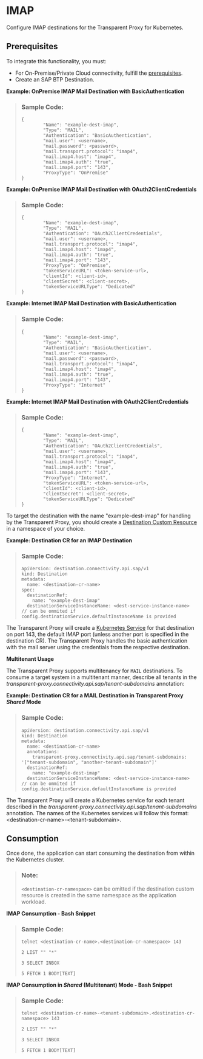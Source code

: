 <!-- loio8eb0ae6c8258441181fbae1d73d7a9fa -->

# IMAP

Configure IMAP destinations for the Transparent Proxy for Kubernetes.



<a name="loio8eb0ae6c8258441181fbae1d73d7a9fa__section_tfr_bwv_hcc"/>

## Prerequisites

To integrate this functionality, you must:

-   For On-Premise/Private Cloud connectivity, fulfill the [prerequisites](using-the-transparent-proxy-c5257cf.md).
-   Create an SAP BTP Destination.

**Example: OnPremise IMAP Mail Destination with BasicAuthentication**

> ### Sample Code:  
> ```
> {
>         "Name": "example-dest-imap",
>         "Type": "MAIL",
>         "Authentication": "BasicAuthentication",
>         "mail.user": <username>,
>         "mail.password": <password>,
>         "mail.transport.protocol": "imap4",
>         "mail.imap4.host": "imap4",
>         "mail.imap4.auth": "true",
>         "mail.imap4.port": "143",
>         "ProxyType": "OnPremise"
> }
> ```

**Example: OnPremise IMAP Mail Destination with OAuth2ClientCredentials**

> ### Sample Code:  
> ```
> {
>         "Name": "example-dest-imap",
>         "Type": "MAIL",
>         "Authentication": "OAuth2ClientCredentials",
>         "mail.user": <username>,
>         "mail.transport.protocol": "imap4",
>         "mail.imap4.host": "imap4",
>         "mail.imap4.auth": "true",
>         "mail.imap4.port": "143",
>         "ProxyType": "OnPremise",
>         "tokenServiceURL": <token-service-url>,
>         "clientId": <client-id>,
>         "clientSecret": <client-secret>,
>         "tokenServiceURLType": "Dedicated"
> }
> ```

**Example: Internet IMAP Mail Destination with BasicAuthentication**

> ### Sample Code:  
> ```
> {
>         "Name": "example-dest-imap",
>         "Type": "MAIL",
>         "Authentication": "BasicAuthentication",
>         "mail.user": <username>,
>         "mail.password": <password>,
>         "mail.transport.protocol": "imap4",
>         "mail.imap4.host": "imap4",
>         "mail.imap4.auth": "true",
>         "mail.imap4.port": "143",
>         "ProxyType": "Internet"
> }
> ```

**Example: Internet IMAP Mail Destination with OAuth2ClientCredentials**

> ### Sample Code:  
> ```
> {
>         "Name": "example-dest-imap",
>         "Type": "MAIL",
>         "Authentication": "OAuth2ClientCredentials",
>         "mail.user": <username>,
>         "mail.transport.protocol": "imap4",
>         "mail.imap4.host": "imap4",
>         "mail.imap4.auth": "true",
>         "mail.imap4.port": "143",
>         "ProxyType": "Internet",
>         "tokenServiceURL": <token-service-url>,
>         "clientId": <client-id>,
>         "clientSecret": <client-secret>,
>         "tokenServiceURLType": "Dedicated"
> }
> ```

To target the destination with the name "example-dest-imap" for handling by the Transparent Proxy, you should create a [Destination Custom Resource](destination-custom-resource-fc7951e.md) in a namespace of your choice.

**Example: Destination CR for an IMAP Destination**

> ### Sample Code:  
> ```
> apiVersion: destination.connectivity.api.sap/v1
> kind: Destination
> metadata:
>   name: <destination-cr-name>
> spec: 
>   destinationRef:
>     name: "example-dest-imap"
>   destinationServiceInstanceName: <dest-service-instance-name> // can be ommited if config.destinationService.defaultInstanceName is provided
> ```

The Transparent Proxy will create a [Kubernetes Service](https://kubernetes.io/docs/concepts/services-networking/service/) for that destination on port 143, the default IMAP port \(unless another port is specified in the destination CR\). The Transparent Proxy handles the basic authentication with the mail server using the credentials from the respective destination.

**Multitenant Usage** 

The Transparent Proxy supports multitenancy for `MAIL` destinations. To consume a target system in a multitenant manner, describe all tenants in the *transparent-proxy.connectivity.api.sap/tenant-subdomains* annotation:

**Example: Destination CR for a MAIL Destination in Transparent Proxy *Shared* Mode** 

> ### Sample Code:  
> ```
> apiVersion: destination.connectivity.api.sap/v1
> kind: Destination
> metadata:
>   name: <destination-cr-name>
>   annotations:
>     transparent-proxy.connectivity.api.sap/tenant-subdomains: '["tenant-subdomain", "another-tenant-subdomain"]'
>   destinationRef:
>     name: "example-dest-imap"
>   destinationServiceInstanceName: <dest-service-instance-name> // can be ommited if config.destinationService.defaultInstanceName is provided
> ```

The Transparent Proxy will create a Kubernetes service for each tenant described in the *transparent-proxy.connectivity.api.sap/tenant-subdomains* annotation. The names of the Kubernetes services will follow this format: <destination-cr-name\>-<tenant-subdomain\>.



<a name="loio8eb0ae6c8258441181fbae1d73d7a9fa__section_g4k_bwv_hcc"/>

## Consumption

Once done, the application can start consuming the destination from within the Kubernetes cluster.

> ### Note:  
> `<destination-cr-namespace>` can be omitted if the destination custom resource is created in the same namespace as the application workload.

**IMAP Consumption - Bash Snippet**

> ### Sample Code:  
> ```
> telnet <destination-cr-name>.<destination-cr-namespace> 143
>   
> 2 LIST "" "*"
>   
> 3 SELECT INBOX
>   
> 5 FETCH 1 BODY[TEXT]
> ```

**IMAP Consumption in *Shared* \(Multitenant\) Mode - Bash Snippet**

> ### Sample Code:  
> ```
> telnet <destination-cr-name>-<tenant-subdomain>.<destination-cr-namespace> 143
>   
> 2 LIST "" "*"
>   
> 3 SELECT INBOX
>   
> 5 FETCH 1 BODY[TEXT]
> ```

